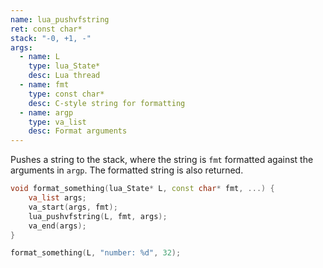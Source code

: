 ```yaml
---
name: lua_pushvfstring
ret: const char*
stack: "-0, +1, -"
args:
  - name: L
    type: lua_State*
    desc: Lua thread
  - name: fmt
    type: const char*
    desc: C-style string for formatting
  - name: argp
    type: va_list
    desc: Format arguments
---
```


Pushes a string to the stack, where the string is `fmt` formatted against the arguments in `argp`. The formatted string is also returned.

```cpp title="Example"
void format_something(lua_State* L, const char* fmt, ...) {
	va_list args;
	va_start(args, fmt);
	lua_pushvfstring(L, fmt, args);
	va_end(args);
}

format_something(L, "number: %d", 32);
```
